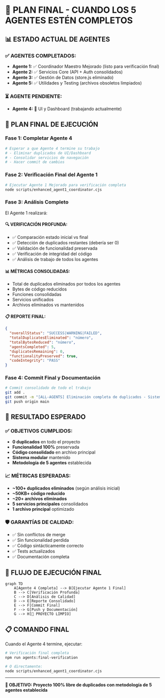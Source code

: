 # 🎯 PLAN FINAL - CUANDO LOS 5 AGENTES ESTÉN COMPLETOS

## 📊 ESTADO ACTUAL DE AGENTES

### ✅ **AGENTES COMPLETADOS:**
- **Agente 1:** ✅ Coordinador Maestro Mejorado (listo para verificación final)
- **Agente 2:** ✅ Servicios Core (API + Auth consolidados)
- **Agente 3:** ✅ Gestión de Datos (store.js eliminado)
- **Agente 5:** ✅ Utilidades y Testing (archivos obsoletos limpiados)

### ⏳ **AGENTE PENDIENTE:**
- **Agente 4:** 🔄 UI y Dashboard (trabajando actualmente)

## 🚀 PLAN FINAL DE EJECUCIÓN

### Fase 1: Completar Agente 4
```bash
# Esperar a que Agente 4 termine su trabajo
# - Eliminar duplicados de UI/Dashboard
# - Consolidar servicios de navegación
# - Hacer commit de cambios
```

### Fase 2: Verificación Final del Agente 1
```bash
# Ejecutar Agente 1 Mejorado para verificación completa
node scripts/enhanced_agent1_coordinator.cjs
```

### Fase 3: Análisis Completo
El Agente 1 realizará:

#### 🔍 **VERIFICACIÓN PROFUNDA:**
- ✅ Comparación estado inicial vs final
- ✅ Detección de duplicados restantes (debería ser 0)
- ✅ Validación de funcionalidad preservada
- ✅ Verificación de integridad del código
- ✅ Análisis de trabajo de todos los agentes

#### 📊 **MÉTRICAS CONSOLIDADAS:**
- Total de duplicados eliminados por todos los agentes
- Bytes de código reducidos
- Funciones consolidadas
- Servicios unificados
- Archivos eliminados vs mantenidos

#### 📋 **REPORTE FINAL:**
```json
{
  "overallStatus": "SUCCESS|WARNING|FAILED",
  "totalDuplicatesEliminated": "número",
  "totalBytesReduced": "número", 
  "agentsCompleted": 5,
  "duplicatesRemaining": 0,
  "functionalityPreserved": true,
  "codeIntegrity": "PASS"
}
```

### Fase 4: Commit Final y Documentación
```bash
# Commit consolidado de todo el trabajo
git add .
git commit -m "[ALL-AGENTS] Eliminación completa de duplicados - Sistema de 5 agentes"
git push origin main
```

## 🎉 RESULTADO ESPERADO

### ✅ **OBJETIVOS CUMPLIDOS:**
- **0 duplicados** en todo el proyecto
- **Funcionalidad 100%** preservada
- **Código consolidado** en archivo principal
- **Sistema modular** mantenido
- **Metodología de 5 agentes** establecida

### 📈 **MÉTRICAS ESPERADAS:**
- **~100+ duplicados eliminados** (según análisis inicial)
- **~50KB+ código reducido**
- **~20+ archivos eliminados**
- **5 servicios principales** consolidados
- **1 archivo principal** optimizado

### 🛡️ **GARANTÍAS DE CALIDAD:**
- ✅ Sin conflictos de merge
- ✅ Sin funcionalidad perdida
- ✅ Código sintácticamente correcto
- ✅ Tests actualizados
- ✅ Documentación completa

## 🔄 FLUJO DE EJECUCIÓN FINAL

```mermaid
graph TD
    A[Agente 4 Completa] --> B[Ejecutar Agente 1 Final]
    B --> C[Verificación Profunda]
    C --> D[Análisis de Calidad]
    D --> E[Reporte Consolidado]
    E --> F[Commit Final]
    F --> G[Push y Documentación]
    G --> H[🎉 PROYECTO LIMPIO]
```

## 📋 COMANDO FINAL

Cuando el Agente 4 termine, ejecutar:

```bash
# Verificación final completa
npm run agents:final-verification

# O directamente:
node scripts/enhanced_agent1_coordinator.cjs
```

---

**🎯 OBJETIVO: Proyecto 100% libre de duplicados con metodología de 5 agentes establecida**

